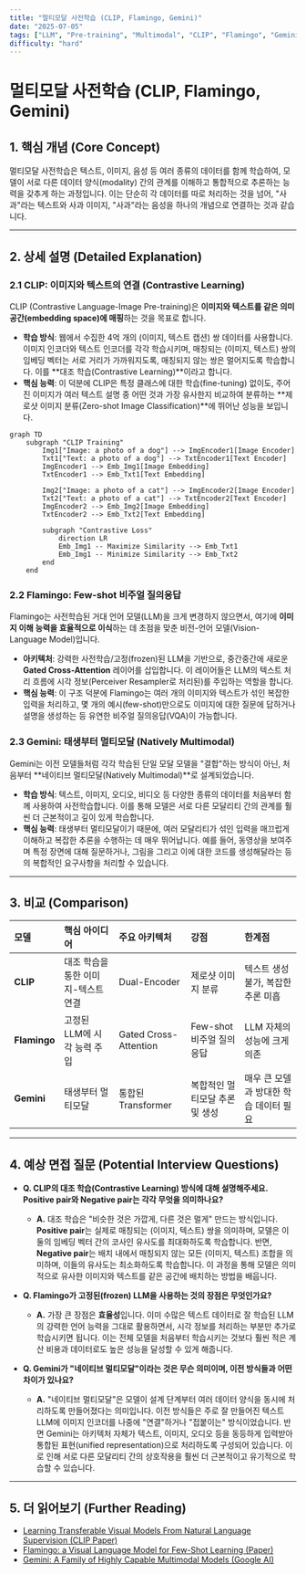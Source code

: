 ```yaml
---
title: "멀티모달 사전학습 (CLIP, Flamingo, Gemini)"
date: "2025-07-05"
tags: ["LLM", "Pre-training", "Multimodal", "CLIP", "Flamingo", "Gemini"]
difficulty: "hard"
---
```


# 멀티모달 사전학습 (CLIP, Flamingo, Gemini)

## 1. 핵심 개념 (Core Concept)

멀티모달 사전학습은 텍스트, 이미지, 음성 등 여러 종류의 데이터를 함께 학습하여, 모델이 서로 다른 데이터 양식(modality) 간의 관계를 이해하고 통합적으로 추론하는 능력을 갖추게 하는 과정입니다. 이는 단순히 각 데이터를 따로 처리하는 것을 넘어, "사과"라는 텍스트와 사과 이미지, "사과"라는 음성을 하나의 개념으로 연결하는 것과 같습니다.

---

## 2. 상세 설명 (Detailed Explanation)

### 2.1 CLIP: 이미지와 텍스트의 연결 (Contrastive Learning)

CLIP (Contrastive Language-Image Pre-training)은 **이미지와 텍스트를 같은 의미 공간(embedding space)에 매핑**하는 것을 목표로 합니다.

*   **학습 방식**: 웹에서 수집한 4억 개의 (이미지, 텍스트 캡션) 쌍 데이터를 사용합니다. 이미지 인코더와 텍스트 인코더를 각각 학습시키며, 매칭되는 (이미지, 텍스트) 쌍의 임베딩 벡터는 서로 거리가 가까워지도록, 매칭되지 않는 쌍은 멀어지도록 학습합니다. 이를 **대조 학습(Contrastive Learning)**이라고 합니다.
*   **핵심 능력**: 이 덕분에 CLIP은 특정 클래스에 대한 학습(fine-tuning) 없이도, 주어진 이미지가 여러 텍스트 설명 중 어떤 것과 가장 유사한지 비교하여 분류하는 **제로샷 이미지 분류(Zero-shot Image Classification)**에 뛰어난 성능을 보입니다.

```mermaid
graph TD
    subgraph "CLIP Training"
        Img1["Image: a photo of a dog"] --> ImgEncoder1[Image Encoder]
        Txt1["Text: a photo of a dog"] --> TxtEncoder1[Text Encoder]
        ImgEncoder1 --> Emb_Img1[Image Embedding]
        TxtEncoder1 --> Emb_Txt1[Text Embedding]
        
        Img2["Image: a photo of a cat"] --> ImgEncoder2[Image Encoder]
        Txt2["Text: a photo of a cat"] --> TxtEncoder2[Text Encoder]
        ImgEncoder2 --> Emb_Img2[Image Embedding]
        TxtEncoder2 --> Emb_Txt2[Text Embedding]

        subgraph "Contrastive Loss"
            direction LR
            Emb_Img1 -- Maximize Similarity --> Emb_Txt1
            Emb_Img1 -- Minimize Similarity --> Emb_Txt2
        end
    end
```

### 2.2 Flamingo: Few-shot 비주얼 질의응답

Flamingo는 사전학습된 거대 언어 모델(LLM)을 크게 변경하지 않으면서, 여기에 **이미지 이해 능력을 효율적으로 이식**하는 데 초점을 맞춘 비전-언어 모델(Vision-Language Model)입니다.

*   **아키텍처**: 강력한 사전학습/고정(frozen)된 LLM을 기반으로, 중간중간에 새로운 **Gated Cross-Attention** 레이어를 삽입합니다. 이 레이어들은 LLM의 텍스트 처리 흐름에 시각 정보(Perceiver Resampler로 처리된)를 주입하는 역할을 합니다.
*   **핵심 능력**: 이 구조 덕분에 Flamingo는 여러 개의 이미지와 텍스트가 섞인 복잡한 입력을 처리하고, 몇 개의 예시(few-shot)만으로도 이미지에 대한 질문에 답하거나 설명을 생성하는 등 유연한 비주얼 질의응답(VQA)이 가능합니다.

### 2.3 Gemini: 태생부터 멀티모달 (Natively Multimodal)

Gemini는 이전 모델들처럼 각각 학습된 단일 모달 모델을 "결합"하는 방식이 아닌, 처음부터 **네이티브 멀티모달(Natively Multimodal)**로 설계되었습니다.

*   **학습 방식**: 텍스트, 이미지, 오디오, 비디오 등 다양한 종류의 데이터를 처음부터 함께 사용하여 사전학습합니다. 이를 통해 모델은 서로 다른 모달리티 간의 관계를 훨씬 더 근본적이고 깊이 있게 학습합니다.
*   **핵심 능력**: 태생부터 멀티모달이기 때문에, 여러 모달리티가 섞인 입력을 매끄럽게 이해하고 복잡한 추론을 수행하는 데 매우 뛰어납니다. 예를 들어, 동영상을 보여주며 특정 장면에 대해 질문하거나, 그림을 그리고 이에 대한 코드를 생성해달라는 등의 복합적인 요구사항을 처리할 수 있습니다.

---

## 3. 비교 (Comparison)

| 모델 | 핵심 아이디어 | 주요 아키텍처 | 강점 | 한계점 |
| :--- | :--- | :--- | :--- | :--- |
| **CLIP** | 대조 학습을 통한 이미지-텍스트 연결 | Dual-Encoder | 제로샷 이미지 분류 | 텍스트 생성 불가, 복잡한 추론 미흡 |
| **Flamingo** | 고정된 LLM에 시각 능력 주입 | Gated Cross-Attention | Few-shot 비주얼 질의응답 | LLM 자체의 성능에 크게 의존 |
| **Gemini** | 태생부터 멀티모달 | 통합된 Transformer | 복합적인 멀티모달 추론 및 생성 | 매우 큰 모델과 방대한 학습 데이터 필요 |

---

## 4. 예상 면접 질문 (Potential Interview Questions)

*   **Q. CLIP의 대조 학습(Contrastive Learning) 방식에 대해 설명해주세요. Positive pair와 Negative pair는 각각 무엇을 의미하나요?**
    *   **A.** 대조 학습은 "비슷한 것은 가깝게, 다른 것은 멀게" 만드는 방식입니다. **Positive pair**는 실제로 매칭되는 (이미지, 텍스트) 쌍을 의미하며, 모델은 이 둘의 임베딩 벡터 간의 코사인 유사도를 최대화하도록 학습합니다. 반면, **Negative pair**는 배치 내에서 매칭되지 않는 모든 (이미지, 텍스트) 조합을 의미하며, 이들의 유사도는 최소화하도록 학습합니다. 이 과정을 통해 모델은 의미적으로 유사한 이미지와 텍스트를 같은 공간에 배치하는 방법을 배웁니다.

*   **Q. Flamingo가 고정된(frozen) LLM을 사용하는 것의 장점은 무엇인가요?**
    *   **A.** 가장 큰 장점은 **효율성**입니다. 이미 수많은 텍스트 데이터로 잘 학습된 LLM의 강력한 언어 능력을 그대로 활용하면서, 시각 정보를 처리하는 부분만 추가로 학습시키면 됩니다. 이는 전체 모델을 처음부터 학습시키는 것보다 훨씬 적은 계산 비용과 데이터로도 높은 성능을 달성할 수 있게 해줍니다.

*   **Q. Gemini가 "네이티브 멀티모달"이라는 것은 무슨 의미이며, 이전 방식들과 어떤 차이가 있나요?**
    *   **A.** "네이티브 멀티모달"은 모델이 설계 단계부터 여러 데이터 양식을 동시에 처리하도록 만들어졌다는 의미입니다. 이전 방식들은 주로 잘 만들어진 텍스트 LLM에 이미지 인코더를 나중에 "연결"하거나 "접붙이는" 방식이었습니다. 반면 Gemini는 아키텍처 자체가 텍스트, 이미지, 오디오 등을 동등하게 입력받아 통합된 표현(unified representation)으로 처리하도록 구성되어 있습니다. 이로 인해 서로 다른 모달리티 간의 상호작용을 훨씬 더 근본적이고 유기적으로 학습할 수 있습니다.

---

## 5. 더 읽어보기 (Further Reading)

*   [Learning Transferable Visual Models From Natural Language Supervision (CLIP Paper)](https://arxiv.org/abs/2103.00020)
*   [Flamingo: a Visual Language Model for Few-Shot Learning (Paper)](https://arxiv.org/abs/2204.14198)
*   [Gemini: A Family of Highly Capable Multimodal Models (Google AI)](https://ai.google/discover/gemini/)